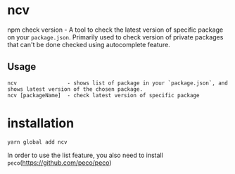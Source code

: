# ncv

npm check version - A tool to check the latest version of specific package on your `package.json`. Primarily used to check version of private packages that can't be done checked using autocomplete feature.

## Usage

```
ncv                - shows list of package in your `package.json`, and shows latest version of the chosen package.
ncv [packageName]  - check latest version of specific package
```

# installation

```
yarn global add ncv
```

In order to use the list feature, you also need to install `peco`(https://github.com/peco/peco)
